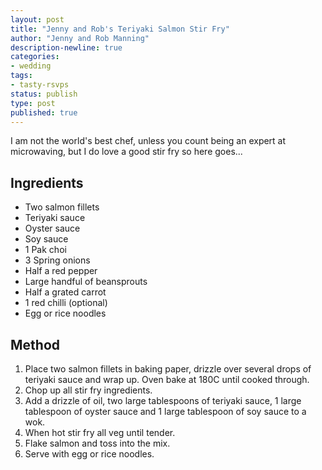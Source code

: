 ```yaml
---
layout: post
title: "Jenny and Rob's Teriyaki Salmon Stir Fry"
author: "Jenny and Rob Manning"
description-newline: true
categories:
- wedding
tags:
- tasty-rsvps
status: publish
type: post
published: true
---
```


I am not the world's best chef, unless you count being an expert at microwaving, but I do love a good stir fry so here goes...

## Ingredients

* Two salmon fillets
* Teriyaki sauce
* Oyster sauce
* Soy sauce
* 1 Pak choi
* 3 Spring onions
* Half a red pepper
* Large handful of beansprouts
* Half a grated carrot
* 1 red chilli (optional)
* Egg or rice noodles

## Method

1. Place two salmon fillets in baking paper, drizzle over several drops of teriyaki sauce and wrap up. Oven bake at 180C until cooked through.
1. Chop up all stir fry ingredients.
1. Add a drizzle of oil, two large tablespoons of teriyaki sauce, 1 large tablespoon of oyster sauce and 1 large tablespoon of soy sauce to a wok.
1. When hot stir fry all veg until tender.
1. Flake salmon and toss into the mix.
1. Serve with egg or rice noodles.
